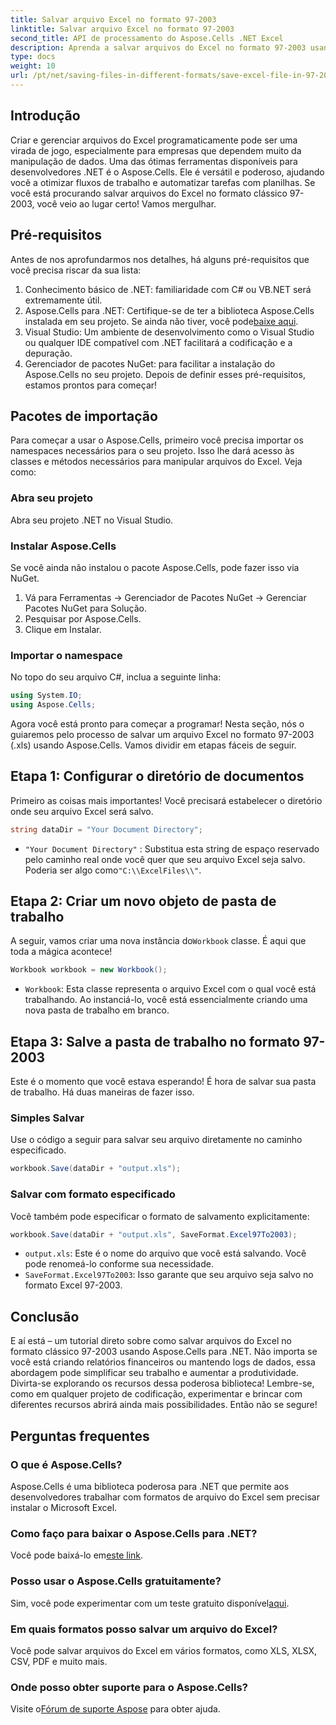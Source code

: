 ```yaml
---
title: Salvar arquivo Excel no formato 97-2003
linktitle: Salvar arquivo Excel no formato 97-2003
second_title: API de processamento do Aspose.Cells .NET Excel
description: Aprenda a salvar arquivos do Excel no formato 97-2003 usando o Aspose.Cells para .NET. Obtenha insights práticos e orientação passo a passo.
type: docs
weight: 10
url: /pt/net/saving-files-in-different-formats/save-excel-file-in-97-2003-format/
---
```

## Introdução
Criar e gerenciar arquivos do Excel programaticamente pode ser uma virada de jogo, especialmente para empresas que dependem muito da manipulação de dados. Uma das ótimas ferramentas disponíveis para desenvolvedores .NET é o Aspose.Cells. Ele é versátil e poderoso, ajudando você a otimizar fluxos de trabalho e automatizar tarefas com planilhas. Se você está procurando salvar arquivos do Excel no formato clássico 97-2003, você veio ao lugar certo! Vamos mergulhar.
## Pré-requisitos
Antes de nos aprofundarmos nos detalhes, há alguns pré-requisitos que você precisa riscar da sua lista:
1. Conhecimento básico de .NET: familiaridade com C# ou VB.NET será extremamente útil.
2.  Aspose.Cells para .NET: Certifique-se de ter a biblioteca Aspose.Cells instalada em seu projeto. Se ainda não tiver, você pode[baixe aqui](https://releases.aspose.com/cells/net/).
3. Visual Studio: Um ambiente de desenvolvimento como o Visual Studio ou qualquer IDE compatível com .NET facilitará a codificação e a depuração.
4. Gerenciador de pacotes NuGet: para facilitar a instalação do Aspose.Cells no seu projeto. 
Depois de definir esses pré-requisitos, estamos prontos para começar!
## Pacotes de importação
Para começar a usar o Aspose.Cells, primeiro você precisa importar os namespaces necessários para o seu projeto. Isso lhe dará acesso às classes e métodos necessários para manipular arquivos do Excel. Veja como:
### Abra seu projeto
Abra seu projeto .NET no Visual Studio.
### Instalar Aspose.Cells
Se você ainda não instalou o pacote Aspose.Cells, pode fazer isso via NuGet. 
1. Vá para Ferramentas -> Gerenciador de Pacotes NuGet -> Gerenciar Pacotes NuGet para Solução.
2. Pesquisar por Aspose.Cells.
3. Clique em Instalar.
### Importar o namespace
No topo do seu arquivo C#, inclua a seguinte linha:
```csharp
using System.IO;
using Aspose.Cells;
```
Agora você está pronto para começar a programar!
Nesta seção, nós o guiaremos pelo processo de salvar um arquivo Excel no formato 97-2003 (.xls) usando Aspose.Cells. Vamos dividir em etapas fáceis de seguir.
## Etapa 1: Configurar o diretório de documentos
Primeiro as coisas mais importantes! Você precisará estabelecer o diretório onde seu arquivo Excel será salvo.
```csharp
string dataDir = "Your Document Directory";
```
- `"Your Document Directory"` : Substitua esta string de espaço reservado pelo caminho real onde você quer que seu arquivo Excel seja salvo. Poderia ser algo como`"C:\\ExcelFiles\\"`.
## Etapa 2: Criar um novo objeto de pasta de trabalho
 A seguir, vamos criar uma nova instância do`Workbook` classe. É aqui que toda a mágica acontece!
```csharp
Workbook workbook = new Workbook();
```
- `Workbook`: Esta classe representa o arquivo Excel com o qual você está trabalhando. Ao instanciá-lo, você está essencialmente criando uma nova pasta de trabalho em branco.
## Etapa 3: Salve a pasta de trabalho no formato 97-2003
Este é o momento que você estava esperando! É hora de salvar sua pasta de trabalho. Há duas maneiras de fazer isso.
### Simples Salvar
Use o código a seguir para salvar seu arquivo diretamente no caminho especificado.
```csharp
workbook.Save(dataDir + "output.xls");
```
### Salvar com formato especificado
Você também pode especificar o formato de salvamento explicitamente:
```csharp
workbook.Save(dataDir + "output.xls", SaveFormat.Excel97To2003);
```
- `output.xls`: Este é o nome do arquivo que você está salvando. Você pode renomeá-lo conforme sua necessidade.
- `SaveFormat.Excel97To2003`: Isso garante que seu arquivo seja salvo no formato Excel 97-2003.
## Conclusão
E aí está – um tutorial direto sobre como salvar arquivos do Excel no formato clássico 97-2003 usando Aspose.Cells para .NET. Não importa se você está criando relatórios financeiros ou mantendo logs de dados, essa abordagem pode simplificar seu trabalho e aumentar a produtividade. Divirta-se explorando os recursos dessa poderosa biblioteca!
Lembre-se, como em qualquer projeto de codificação, experimentar e brincar com diferentes recursos abrirá ainda mais possibilidades. Então não se segure!
## Perguntas frequentes
### O que é Aspose.Cells?
Aspose.Cells é uma biblioteca poderosa para .NET que permite aos desenvolvedores trabalhar com formatos de arquivo do Excel sem precisar instalar o Microsoft Excel.
### Como faço para baixar o Aspose.Cells para .NET?
 Você pode baixá-lo em[este link](https://releases.aspose.com/cells/net/).
### Posso usar o Aspose.Cells gratuitamente?
 Sim, você pode experimentar com um teste gratuito disponível[aqui](https://releases.aspose.com/).
### Em quais formatos posso salvar um arquivo do Excel?
Você pode salvar arquivos do Excel em vários formatos, como XLS, XLSX, CSV, PDF e muito mais.
### Onde posso obter suporte para o Aspose.Cells?
 Visite o[Fórum de suporte Aspose](https://forum.aspose.com/c/cells/9) para obter ajuda.